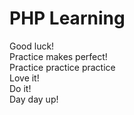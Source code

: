 # PHP Learning  
Good luck!  
Practice makes perfect!  
Practice practice practice  
Love it!  
Do it!  
Day day up!
